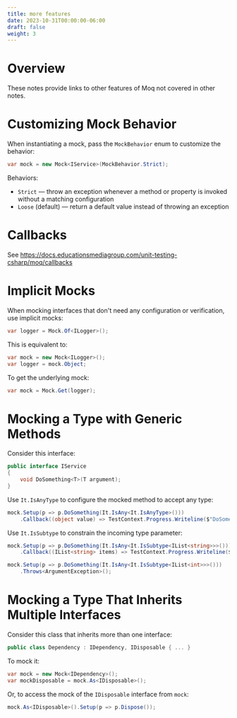```yaml
---
title: more features
date: 2023-10-31T00:00:00-06:00
draft: false
weight: 3
---
```


# Overview
These notes provide links to other features of Moq not covered in other notes.

# Customizing Mock Behavior
When instantiating a mock, pass the `MockBehavior` enum to customize the behavior:
```cs
var mock = new Mock<IService>(MockBehavior.Strict);
```

Behaviors:
* `Strict` — throw an exception whenever a method or property is invoked without a matching configuration  
* `Loose` (default) — return a default value instead of throwing an exception

# Callbacks
See https://docs.educationsmediagroup.com/unit-testing-csharp/moq/callbacks

# Implicit Mocks
When mocking interfaces that don't need any configuration or verification, use implicit mocks:
```cs
var logger = Mock.Of<ILogger>();
```

This is equivalent to:
```cs
var mock = new Mock<ILogger>();
var logger = mock.Object;
```

To get the underlying mock:
```cs
var mock = Mock.Get(logger);
```

# Mocking a Type with Generic Methods
Consider this interface:
```cs
public interface IService
{
    void DoSomething<T>(T argument);
}
```

Use `It.IsAnyType` to configure the mocked method to accept any type:
```cs
mock.Setup(p => p.DoSomething(It.IsAny<It.IsAnyType>()))
    .Callback((object value) => TestContext.Progress.Writeline($"DoSomething: {value}"));
```

Use `It.IsSubtype` to constrain the incoming type parameter:
```cs
mock.Setup(p => p.DoSomething(It.IsAny<It.IsSubtype<IList<string>>>()))
    .Callback((IList<string> items) => TestContext.Progress.Writeline($"Received list of {items.Count} strings"));

mock.Setup(p => p.DoSomething(It.IsAny<It.IsSubtype<IList<int>>>()))
    .Throws<ArgumentException>();
```

# Mocking a Type That Inherits Multiple Interfaces
Consider this class that inherits more than one interface:
```cs
public class Dependency : IDependency, IDisposable { ... }
```

To mock it:
```cs
var mock = new Mock<IDependency>();
var mockDisposable = mock.As<IDisposable>();
```

Or, to access the mock of the `IDisposable` interface from `mock`:
```cs
mock.As<IDisposable>().Setup(p => p.Dispose());
```